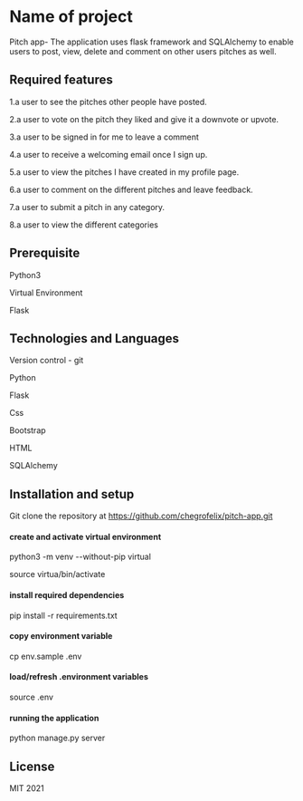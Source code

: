 # Name of project

Pitch app- The application uses flask framework and SQLAlchemy to enable users to post, view, delete and comment on other users pitches as well.


## Required features

1.a user to see the pitches other people have posted.

2.a user to vote on the pitch they liked and give it a downvote or upvote.

3.a user to be signed in for me to leave a comment

4.a user to receive a welcoming email once I sign up.

5.a user to view the pitches I have created in my profile page.

6.a user to comment on the different pitches and leave feedback.

7.a user to submit a pitch in any category.

8.a user to view the different categories

## Prerequisite

Python3

Virtual Environment

Flask


## Technologies and Languages

Version control - git 

Python 

Flask

Css 

Bootstrap

HTML

SQLAlchemy


## Installation and setup

Git clone the repository at https://github.com/chegrofelix/pitch-app.git

#### create and activate virtual environment

python3 -m venv --without-pip virtual

source virtua/bin/activate

#### install required dependencies

pip install -r requirements.txt

#### copy environment variable

cp env.sample .env

#### load/refresh .environment variables

source .env

#### running the application

python manage.py server

## License

MIT 2021


